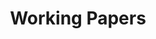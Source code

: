 ---
widget: collection
headless: true
active: false
weight: 15
title: "Working Papers"
subtitle: ""
content:
  page_type: publication
  count: 0
  filters:
    tag: "Working Paper"
  order: desc
design:
  view: 4
---